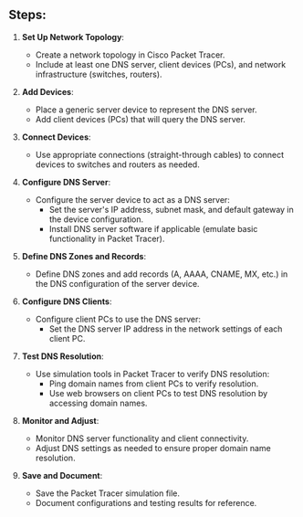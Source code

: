 ## Steps:

1. **Set Up Network Topology**:
   - Create a network topology in Cisco Packet Tracer.
   - Include at least one DNS server, client devices (PCs), and network infrastructure (switches, routers).

2. **Add Devices**:
   - Place a generic server device to represent the DNS server.
   - Add client devices (PCs) that will query the DNS server.

3. **Connect Devices**:
   - Use appropriate connections (straight-through cables) to connect devices to switches and routers as needed.

4. **Configure DNS Server**:
   - Configure the server device to act as a DNS server:
     - Set the server's IP address, subnet mask, and default gateway in the device configuration.
     - Install DNS server software if applicable (emulate basic functionality in Packet Tracer).

5. **Define DNS Zones and Records**:
   - Define DNS zones and add records (A, AAAA, CNAME, MX, etc.) in the DNS configuration of the server device.

6. **Configure DNS Clients**:
   - Configure client PCs to use the DNS server:
     - Set the DNS server IP address in the network settings of each client PC.

7. **Test DNS Resolution**:
   - Use simulation tools in Packet Tracer to verify DNS resolution:
     - Ping domain names from client PCs to verify resolution.
     - Use web browsers on client PCs to test DNS resolution by accessing domain names.

8. **Monitor and Adjust**:
   - Monitor DNS server functionality and client connectivity.
   - Adjust DNS settings as needed to ensure proper domain name resolution.

9. **Save and Document**:
   - Save the Packet Tracer simulation file.
   - Document configurations and testing results for reference.
